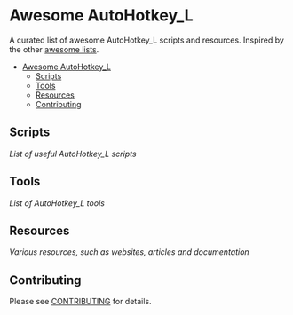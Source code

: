 # Awesome AutoHotkey_L
A curated list of awesome AutoHotkey_L scripts and resources. Inspired by the other [awesome lists](https://github.com/bayandin/awesome-awesomeness).

- [Awesome AutoHotkey_L](#awesome-AutoHotkey_L)
  - [Scripts](#scripts)
  - [Tools](#tools)
  - [Resources](#resources)
  - [Contributing](#contributing)




## Scripts
*List of useful AutoHotkey_L scripts*

## Tools
*List of AutoHotkey_L tools*

## Resources
*Various resources, such as websites, articles and documentation*

## Contributing
Please see [CONTRIBUTING](master/CONTRIBUTING.md) for details.
